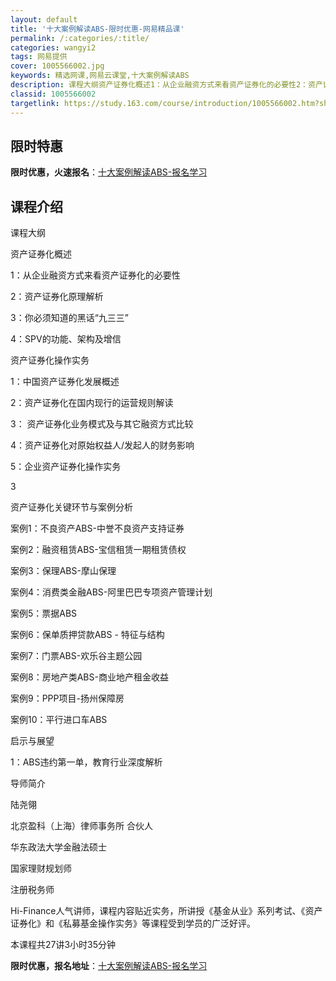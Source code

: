 ```yaml
---
layout: default
title: '十大案例解读ABS-限时优惠-网易精品课'
permalink: /:categories/:title/
categories: wangyi2
tags: 网易提供
cover: 1005566002.jpg
keywords: 精选网课,网易云课堂,十大案例解读ABS
description: 课程大纲资产证券化概述1：从企业融资方式来看资产证券化的必要性2：资产证券化原理解析3：你必须知道的黑话“九三三”4：S
classid: 1005566002
targetlink: https://study.163.com/course/introduction/1005566002.htm?share=1&shareId=1025206652&utm_campaign=share&utm_medium=iphoneShare&utm_source=&utm_u=1025206652
---
```


## 限时特惠

**限时优惠，火速报名**：[十大案例解读ABS-报名学习](https://study.163.com/course/introduction/1005566002.htm?share=1&shareId=1025206652&utm_campaign=share&utm_medium=iphoneShare&utm_source=&utm_u=1025206652)

## 课程介绍

课程大纲

 资产证券化概述 

1：从企业融资方式来看资产证券化的必要性

2：资产证券化原理解析

3：你必须知道的黑话“九三三”

4：SPV的功能、架构及增信



资产证券化操作实务

1：中国资产证券化发展概述		

2：资产证券化在国内现行的运营规则解读

3： 资产证券化业务模式及与其它融资方式比较

4：资产证券化对原始权益人/发起人的财务影响

5：企业资产证券化操作实务

3

 资产证券化关键环节与案例分析

案例1：不良资产ABS-中誉不良资产支持证券

案例2：融资租赁ABS-宝信租赁一期租赁债权

案例3：保理ABS-摩山保理

案例4：消费类金融ABS-阿里巴巴专项资产管理计划

案例5：票据ABS

案例6：保单质押贷款ABS - 特征与结构

案例7：门票ABS-欢乐谷主题公园

案例8：房地产类ABS-商业地产租金收益

案例9：PPP项目-扬州保障房

案例10：平行进口车ABS 

启示与展望 

1：ABS违约第一单，教育行业深度解析

	

导师简介

陆尧翎 

北京盈科（上海）律师事务所  合伙人



华东政法大学金融法硕士

国家理财规划师

注册税务师



Hi-Finance人气讲师，课程内容贴近实务，所讲授《基金从业》系列考试、《资产证券化》和《私募基金操作实务》等课程受到学员的广泛好评。

本课程共27讲3小时35分钟

**限时优惠，报名地址**：[十大案例解读ABS-报名学习](https://study.163.com/course/introduction/1005566002.htm?share=1&shareId=1025206652&utm_campaign=share&utm_medium=iphoneShare&utm_source=&utm_u=1025206652)

